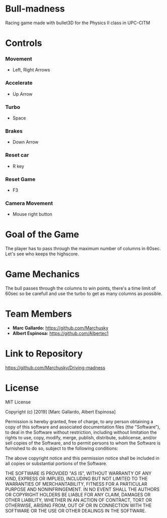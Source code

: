 # Bull-madness
Racing game made with bullet3D for the Physics II class in UPC-CITM


# Controls

### Movement
- Left, Right Arrows

### Accelerate
- Up Arrow

### Turbo
- Space

### Brakes
- Down Arrow

### Reset car
- R key

### Reset Game
- F3

### Camera Movement
- Mouse right button


# Goal of the Game
The player has to pass through the maximum number of columns in 60sec.
Let's see who keeps the highscore.



# Game Mechanics
The bull passes through the columns to win points, there's a time limit
of 60sec so be carefull and use the turbo to get as many columns as possible.



# Team Members

- **Marc Gallardo:** https://github.com/Marchusky
- **Albert Espinosa:** https://github.com/Albertec1



# Link to Repository

<https://github.com/Marchusky/Driving-madness>



# License

MIT License

Copyright (c) [2019] [Marc Gallardo, Albert Espinosa]

Permission is hereby granted, free of charge, to any person obtaining a copy
of this software and associated documentation files (the "Software"), to deal
in the Software without restriction, including without limitation the rights
to use, copy, modify, merge, publish, distribute, sublicense, and/or sell
copies of the Software, and to permit persons to whom the Software is
furnished to do so, subject to the following conditions:

The above copyright notice and this permission notice shall be included in all
copies or substantial portions of the Software.

THE SOFTWARE IS PROVIDED "AS IS", WITHOUT WARRANTY OF ANY KIND, EXPRESS OR
IMPLIED, INCLUDING BUT NOT LIMITED TO THE WARRANTIES OF MERCHANTABILITY,
FITNESS FOR A PARTICULAR PURPOSE AND NONINFRINGEMENT. IN NO EVENT SHALL THE
AUTHORS OR COPYRIGHT HOLDERS BE LIABLE FOR ANY CLAIM, DAMAGES OR OTHER
LIABILITY, WHETHER IN AN ACTION OF CONTRACT, TORT OR OTHERWISE, ARISING FROM,
OUT OF OR IN CONNECTION WITH THE SOFTWARE OR THE USE OR OTHER DEALINGS IN THE
SOFTWARE.